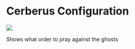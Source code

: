 # Cerberus Configuration
![](https://user-images.githubusercontent.com/5115805/39407203-8a495778-4bc2-11e8-94f0-be72e310e7aa.png)

Shows what order to pray against the ghosts